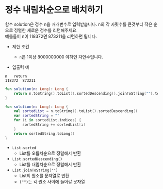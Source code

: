 # 정수 내림차순으로 배치하기
함수 solution은 정수 n을 매개변수로 입력받습니다. n의 각 자릿수를 큰것부터 작은 순으로 정렬한 새로운 정수를 리턴해주세요.   
예를들어 n이 118372면 873211을 리턴하면 됩니다.   
   
+ 제한 조건
	+ ```n```은 1이상 8000000000 이하인 자연수입니다.
   
+ 입출력 예
```
n	return
118372	873211
```
   
```kotlin
fun solution(n: Long): Long {
	return n.toString().toList().sortedDescending().joinToString("").toLong()
}
```
```kotlin
fun solution(n: Long): Long {
    val sortedList = n.toString().toList().sortedDescending()
    var sortedString = ""
    for (i in sortedList.indices) {
        sortedString += sortedList[i]
    }
    return sortedString.toLong()
}
```
+ ```List.sorted```
	+ List를 오름차순으로 정렬해서 반환
+ ```List.sortedDescending()```
	+ List를 내림차순으로 정렬해서 반환
+ ```List.joinToString("")```
	+ List의 원소를 문자열로 반환
    + ```("")```는 각 원소 사이에 들어갈 문자열